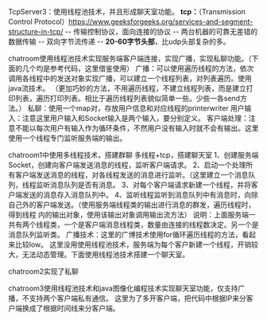 TcpServer3：使用线程池技术，并且形成聊天室功能。
**tcp：**（Transmission Control Protocol）https://www.geeksforgeeks.org/services-and-segment-structure-in-tcp/
--  传输控制协议，面向连接的协议
-- 两台机器的可靠无差错的数据传输
-- 双向字节流传递
-- **20-60字节头部**，比udp头部复杂的多。

chatroom使用线程池技术实现服务端客户端连接，实现广播，实现私聊功能。（下面的几个均是参考代码，这里借鉴使用）
广播：可以使用遍历线程的方法，依次调用各线程中的发送对象实现广播，可以建立一个线程列表，对列表遍历。使用java流技术。
（更加巧妙的方法，不用遍历线程，不建立线程列表，而是建立打印列表，遍历打印列表。相比于遍历线程列表貌似简单一些。少些一各send方法。）
私聊：使用一个map对，存放用户信息和对应线程的printerwriter
用户输入：注意这里用户输入和Socket输入是两个输入，要分别定义。
客户端处理：注意不能以每次用户有输入作为循环条件，不然用户没有输入时就不会有输出。这里使用一个线程专门监听服务端的输出。


chatroom1中使用多线程技术，搭建群聊
多线程+tcp，搭建聊天室
1、创建服务端Socket，创建向客户端发送消息的线程，监听客户端请求。
2、启动一个处理所有客户端发送消息的线程，对各线程发送的消息进行监听。（这里建立一个消息队列，线程监听消息队列是否有消息。
3、对每个客户端请求新建一个线程，并将客户端发送的消息存入消息队列中。
4、监听线程监听到消息队列中有消息时，向除自己外的客户端发送。（使用服务端线程类的输出进行消息的群发，遍历线程时，得到线程
内的输出对象，使用该输出对象调用输出流方法）
说明：上面服务端一共有两个线程类，一个是客户端消息线程类，数量由连接的线程数决定。另一个是消息队列监听类。
广播技术：这里的广博技术使用for循环遍历线程的方法，看起来比较low。
这里没用使用线程池技术，服务端为每个客户新建一个线程，开销较大，无法动态管理。下面使用线程池技术搭建一个聊天室。

chatroom2实现了私聊

chatroom3使用线程池技术和java图像化编程技术实现聊天室功能，仅支持广播，不支持两个客户端私有通信。
这里为了多开客户端，把代码中根据IP来分客户端换成了根据时间线来分客户端。




